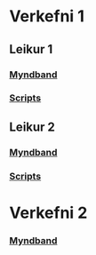 # Verkefni 1

## Leikur 1
### [Myndband](https://www.youtube.com/watch?v=Zkgcusc8ED4)
### [Scripts](https://github.com/hedinn1/Leikjaforritun1/tree/main/Verkefni1a%20Scripts)

## Leikur 2
### [Myndband](https://youtu.be/TlSODX9HWnU)
### [Scripts](https://github.com/hedinn1/Leikjaforritun1/tree/main/Verkefni1b%20Scripts)

# Verkefni 2

### [Myndband](https://www.youtube.com/watch?v=Q72WvuWAets)
